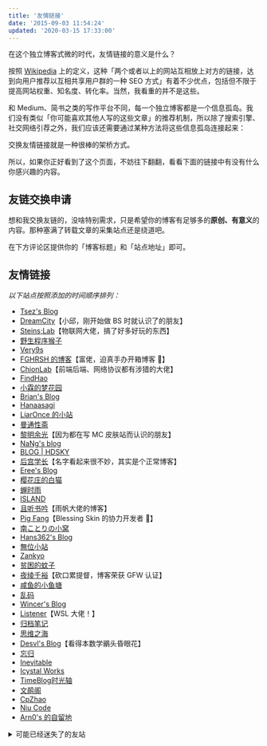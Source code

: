 ```yaml
---
title: '友情链接'
date: '2015-09-03 11:54:24'
updated: '2020-03-15 17:33:00'
---
```


在这个独立博客式微的时代，友情链接的意义是什么？

按照 [Wikipedia](https://zh.wikipedia.org/wiki/%E5%8F%8B%E6%83%85%E9%93%BE%E6%8E%A5) 上的定义，这种「两个或者以上的网站互相放上对方的链接，达到向用户推荐以互相共享用户群的一种 SEO 方式」有着不少优点，包括但不限于提高网站权重、知名度、转化率。当然，我看重的并不是这些。

和 Medium、简书之类的写作平台不同，每一个独立博客都是一个信息孤岛。我们没有类似「你可能喜欢其他人写的这些文章」的推荐机制，所以除了搜索引擎、社交网络引荐之外，我们应该还需要通过某种方法将这些信息孤岛连接起来：

交换友情链接就是一种很棒的架桥方式。

所以，如果你正好看到了这个页面，不妨往下翻翻，看看下面的链接中有没有什么你感兴趣的内容。

## 友链交换申请

想和我交换友链的，没啥特别需求，只是希望你的博客有足够多的**原创、有意义**的内容。那种塞满了转载文章的采集站点还是绕道吧。

在下方评论区提供你的「博客标题」和「站点地址」即可。

## 友情链接

_以下站点按照添加的时间顺序排列：_

* [Tsez's Blog](https://blog.tse.moe)
* [DreamCity](https://www.littleqiu.net)【小邱，刚开始做 BS 时就认识了的朋友】
* [Steins;Lab](https://steinslab.io)【物联网大佬，搞了好多好玩的东西】
* [野生程序猴子](https://ljason.cn)
* [Very9s](http://very9s.net)
* [FGHRSH 的博客](https://www.fghrsh.net)【富佬，迫真手办开箱博客 💸】
* [ChionLab](https://blog.chionlab.moe)【前端后端、网络协议都有涉猎的大佬】
* [FindHao](https://www.findhao.net)
* [小霖的梦花园](https://xiaolin.in)
* [Brian's Blog](https://blog.brianhe.me)
* [Hanaasagi](https://blog.dreamfever.me)
* [LiarOnce 的小站](https://www.liaronce.com)
* [曼通性斋](https://mtxz.org)
* [黎明余光](https://blog.lim-light.com)【因为都在写 MC 皮肤站而认识的朋友】
* [NaNg's blog](https://nanguage.github.io)
* [BLOG | HDSKY](https://hdsky.pw)
* [后宫学长](https://haremu.com)【名字看起来很不妙，其实是个正常博客】
* [Eree's Blog](http://ereebay.me)
* [樱花庄的白猫](https://2heng.xin)
* [蝉时雨](https://chanshiyu.com)
* [ISLAND](https://youngxhui.top)
* [且听书吟](https://yufan.me)【雨帆大佬的博客】
* [Pig Fang](https://blog.gplane.win)【Blessing Skin 的协力开发者 🤝】
* [南ことりの小窝](https://kotori.net)
* [Hans362's Blog](https://blog.hans362.cn)
* [無位小站](https://halu.lu)
* [Zankyo](https://zankyo.cc)
* [贫困的蚊子](https://qwq.moe)
* [夜绫千裕](https://yecl.net)【砍口累提督，博客荣获 GFW 认证】
* [咸鱼的小鱼塘](https://blog.zjyl1994.com)
* [乱码](https://luan.ma)
* [Wincer's Blog](https://blog.itswincer.com)
* [Listener](https://patrickwu.space)【WSL 大佬！】
* [归档笔记](https://www.ogura.io)
* [思维之海](https://vel.life)
* [Desvl's Blog](https://desvl.xyz)【看得本数学鶸头昏眼花】
* [忘归](http://jalan.space)
* [Inevitable](https://www.inevitable.tech)
* [Icystal Works](https://www.icystal.top)
* [TimeBlog时光轴](https://imrbq.cn)
* [文鹃阁](https://szukevin.site)
* [CpZhao](https://chengpengzhao.com)
* [Niu Code](https://tianle.me)
* [Arn0's 的自留地](https://arn0.org)

<details>
<summary>可能已经迷失了的友站</summary>

我会定期检查各个友链，将无法访问的链接移动到这里。

如果你发现你的链接被错误地移动了，或者链接需要更新，请在评论区告诉我。

* [琉璃喵](http://www.rurim.moe)
* [静静's Blog](https://kernel.moe)
* [1111Lab](https://1111lab.org)
* [Good Old Days](https://hencolle.com)【摸鱼怪大约的确是死了，阿门】
* [just 涨芝士](http://cheesekun.top)
* [刘伟](https://darrenliuwei.com)

维护独立博客从来都不是一件容易的事，且行且珍惜。
</details>
